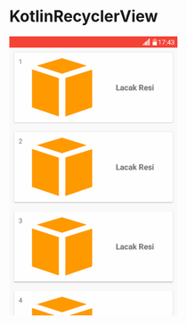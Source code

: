 # KotlinRecyclerView

[<img src="https://github.com/AfriwanAhda/KotlinRecyclerView/blob/master/LacakResi.gif" width="301.932" height="500" alt="Google Play"/>](https://play.google.com/store/apps/details?id=motion.studio.lacakresi&hl=in)
